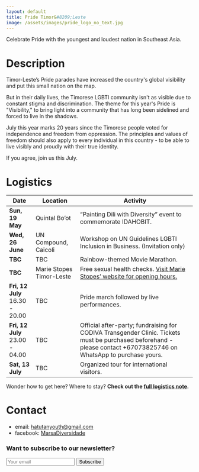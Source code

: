```yaml
---
layout: default
title: Pride Timor&#8209;Leste
image: /assets/images/pride_logo_no_text.jpg
---
```


<p class="tc black-90 f3 fw4">
  Celebrate Pride with the youngest and loudest nation in Southeast Asia.
</p>

# Description


Timor-Leste’s Pride parades have increased the country's global visibility and put this small nation on the map. 

But in their daily lives, the Timorese LGBTI community isn't as visible due to constant stigma and discrimination. The theme for this year's Pride is "Visibility," to bring light into a community that has long been sidelined and forced to live in the shadows. 

July this year marks 20 years since the Timorese people voted for independence and freedom from oppression. The principles and values of freedom should also apply to every individual in this country - to be able to live visibly and proudly with their true identity.


<p class="tc black-90 f3 fw4">
If you agree, join us this July.
</p>

# Logistics

| Date                               | Location                 | Activity                                                     |
| ---------------------------------- | ------------------------ | ------------------------------------------------------------ |
| **Sun, 19 May**                    | Quintal Bo’ot            | “Painting Dili with Diversity” event to commemorate IDAHOBIT. |
| **Wed, 26 June**                   | UN Compound, Caicoli     | Workshop on UN Guidelines LGBTI Inclusion in Business. (Invitation only) |
| **TBC**                            | TBC                      | Rainbow-themed Movie Marathon.                               |
| **TBC**                            | Marie Stopes Timor-Leste | Free sexual health checks. [Visit Marie Stopes’ website for opening hours.](https://www.facebook.com/MarieStopesTL/) |
| **Fri, 12 July**<br>16.30 - 20.00  | TBC                      | Pride march followed by live performances.                   |
| **Fri, 12 July** <br>23.00 - 04.00 | TBC                      | Official after-party; fundraising for CODIVA Transgender Clinic. Tickets must be purchased beforehand - please contact +67073825746 on WhatsApp to purchase yours. |
| **Sat, 13 July**                   | TBC                      | Organized tour for international visitors.                   |

Wonder how to get here? Where to stay? **Check out the <a href="https://docs.google.com/document/d/1znBZEzgYE2LhLwEoDoEkBuOFbDEd0PPAxa-RlaIzPJU/edit?usp=sharing" target="_blank" rel="noopener">full logistics note</a>.**

# Contact

- email: [hatutanyouth@gmail.com](mailto:hatutanyouth@gmail.com)
- facebook: <a href="https://www.facebook.com/MarsaDiversidade/" target="_blank" rel="noopener">MarsaDiversidade</a>

### Want to subscribe to our newsletter?
<form method="POST" class="newsletter-subscribe" action="https://formspree.io/hatutanyouth@gmail.com">
  <input class="w-60" type="email" name="email" placeholder="Your email">
  <button class="dim" type="submit">Subscribe</button>
</form>
